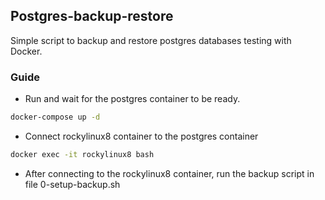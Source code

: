 ## Postgres-backup-restore
Simple script to backup and restore postgres databases testing with Docker.

### Guide

- Run and wait for the postgres container to be ready.
```bash
docker-compose up -d
``` 

- Connect rockylinux8 container to the postgres container
```bash
docker exec -it rockylinux8 bash
```

- After connecting to the rockylinux8 container, run the backup script in file 0-setup-backup.sh
